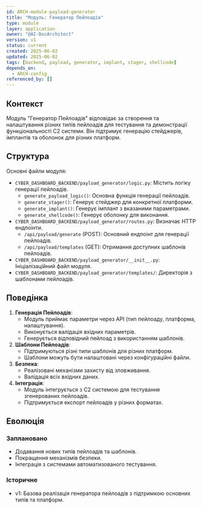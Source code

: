 ```yaml
---
id: ARCH-module-payload-generator
title: "Модуль: Генератор Пейлоадів"
type: module
layer: application
owner: "@AI-DocArchitect"
version: v1
status: current
created: 2025-06-02
updated: 2025-06-02
tags: [backend, payload, generator, implant, stager, shellcode]
depends_on:
  - ARCH-config
referenced_by: []
---
```

## Контекст
Модуль "Генератор Пейлоадів" відповідає за створення та налаштування різних типів пейлоадів для тестування та демонстрації функціональності C2 системи. Він підтримує генерацію стейджерів, імплантів та оболонок для різних платформ.

## Структура
Основні файли модуля:
- `CYBER_DASHBOARD_BACKEND/payload_generator/logic.py`: Містить логіку генерації пейлоадів.
    - `generate_payload_logic()`: Основна функція генерації пейлоадів.
    - `generate_stager()`: Генерує стейджер для конкретної платформи.
    - `generate_implant()`: Генерує імплант з вказаними параметрами.
    - `generate_shellcode()`: Генерує оболонку для виконання.
- `CYBER_DASHBOARD_BACKEND/payload_generator/routes.py`: Визначає HTTP ендпоінти.
    - `/api/payload/generate` (POST): Основний ендпоінт для генерації пейлоадів.
    - `/api/payload/templates` (GET): Отримання доступних шаблонів пейлоадів.
- `CYBER_DASHBOARD_BACKEND/payload_generator/__init__.py`: Ініціалізаційний файл модуля.
- `CYBER_DASHBOARD_BACKEND/payload_generator/templates/`: Директорія з шаблонами пейлоадів.

## Поведінка
1. **Генерація Пейлоадів**:
   - Модуль приймає параметри через API (тип пейлоаду, платформа, налаштування).
   - Виконується валідація вхідних параметрів.
   - Генерується відповідний пейлоад з використанням шаблонів.
2. **Шаблони Пейлоадів**:
   - Підтримуються різні типи шаблонів для різних платформ.
   - Шаблони можуть бути налаштовані через конфігураційні файли.
3. **Безпека**:
   - Реалізовані механізми захисту від зловживання.
   - Валідація всіх вхідних даних.
4. **Інтеграція**:
   - Модуль інтегрується з C2 системою для тестування згенерованих пейлоадів.
   - Підтримується експорт пейлоадів у різних форматах.

## Еволюція
### Заплановано
- Додавання нових типів пейлоадів та шаблонів.
- Покращення механізмів безпеки.
- Інтеграція з системами автоматизованого тестування.
### Історичне
- v1: Базова реалізація генератора пейлоадів з підтримкою основних типів та платформ. 